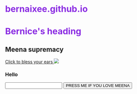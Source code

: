 # bernaixee.github.io

<head> 
    <style>
        h1{
            color:blueviolet
        }
    </style>
</head>

<title>Bernice's website</title>
<h1 id="blue-heading"> Bernice's heading </h1>
<h2 id="green-heading"> Meena supremacy </h2>
<a href = "https://youtube.com/watch?v=_IzIGKqox18"> Click to bless your ears </a>
<img src= "meena.png">
<h3> Hello </h3>

<input>
<button> PRESS ME IF YOU LOVE MEENA </button>
</body>
